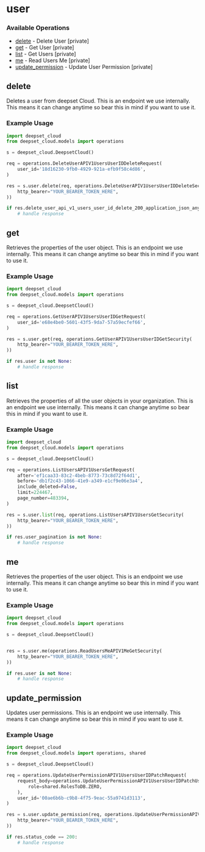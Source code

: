 # user

### Available Operations

* [delete](#delete) - Delete User [private]
* [get](#get) - Get User [private]
* [list](#list) - Get Users [private]
* [me](#me) - Read Users Me [private]
* [update_permission](#update_permission) - Update User Permission [private]

## delete

Deletes a user from deepset Cloud. This is an endpoint we use internally. This means it can change anytime so bear this in mind if you want to use it.

### Example Usage

```python
import deepset_cloud
from deepset_cloud.models import operations

s = deepset_cloud.DeepsetCloud()

req = operations.DeleteUserAPIV1UsersUserIDDeleteRequest(
    user_id='18d16230-9fb0-4929-921a-efb9f58c4d86',
)

res = s.user.delete(req, operations.DeleteUserAPIV1UsersUserIDDeleteSecurity(
    http_bearer="YOUR_BEARER_TOKEN_HERE",
))

if res.delete_user_api_v1_users_user_id_delete_200_application_json_any is not None:
    # handle response
```

## get

Retrieves the properties of the user object. This is an endpoint we use internally. This means it can change anytime so bear this in mind if you want to use it.

### Example Usage

```python
import deepset_cloud
from deepset_cloud.models import operations

s = deepset_cloud.DeepsetCloud()

req = operations.GetUserAPIV1UsersUserIDGetRequest(
    user_id='e68e4be0-5601-43f5-9da7-57a59ecfef66',
)

res = s.user.get(req, operations.GetUserAPIV1UsersUserIDGetSecurity(
    http_bearer="YOUR_BEARER_TOKEN_HERE",
))

if res.user is not None:
    # handle response
```

## list

Retrieves the properties of all the user objects in your organization. This is an endpoint we use internally. This means it can change anytime so bear this in mind if you want to use it.

### Example Usage

```python
import deepset_cloud
from deepset_cloud.models import operations

s = deepset_cloud.DeepsetCloud()

req = operations.ListUsersAPIV1UsersGetRequest(
    after='ef1caa33-83c2-4beb-8773-73c8d72f64d1',
    before='db1f2c43-1066-41e9-a349-e1cf9e06e3a4',
    include_deleted=False,
    limit=224467,
    page_number=483394,
)

res = s.user.list(req, operations.ListUsersAPIV1UsersGetSecurity(
    http_bearer="YOUR_BEARER_TOKEN_HERE",
))

if res.user_pagination is not None:
    # handle response
```

## me

Retrieves the properties of the user object. This is an endpoint we use internally. This means it can change anytime so bear this in mind if you want to use it.

### Example Usage

```python
import deepset_cloud
from deepset_cloud.models import operations

s = deepset_cloud.DeepsetCloud()


res = s.user.me(operations.ReadUsersMeAPIV1MeGetSecurity(
    http_bearer="YOUR_BEARER_TOKEN_HERE",
))

if res.user is not None:
    # handle response
```

## update_permission

Updates user permissions. This is an endpoint we use internally. This means it can change anytime so bear this in mind if you want to use it.

### Example Usage

```python
import deepset_cloud
from deepset_cloud.models import operations, shared

s = deepset_cloud.DeepsetCloud()

req = operations.UpdateUserPermissionAPIV1UsersUserIDPatchRequest(
    request_body=operations.UpdateUserPermissionAPIV1UsersUserIDPatchUserRole(
        role=shared.RolesToDB.ZERO,
    ),
    user_id='00ae6b6b-c9b8-4f75-9eac-55a9741d3113',
)

res = s.user.update_permission(req, operations.UpdateUserPermissionAPIV1UsersUserIDPatchSecurity(
    http_bearer="YOUR_BEARER_TOKEN_HERE",
))

if res.status_code == 200:
    # handle response
```
